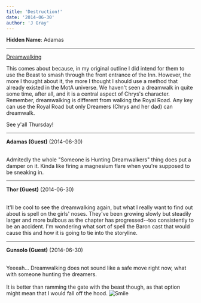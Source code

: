 ```yaml
---
title: 'Destruction!'
date: '2014-06-30'
author: 'J Gray'
---
```


<p><strong>Hidden Name</strong>: Adamas</p><hr><p><a href="/comics/10/" target="_blank">Dreamwalking</a></p><p>This comes about because, in my original outline I did intend for them to use the Beast to smash through the front entrance of the Inn. However, the more I thought about it, the more I thought I should use a method that already existed in the MotA universe. We haven't seen a dreamwalk in quite some time, after all, and it is a central aspect of Chrys's character. Remember, dreamwalking is different from walking the Royal Road. Any key can use the Royal Road but only Dreamers (Chrys and her dad) can dreamwalk.</p><p>See y'all Thursday!</p>

---
**Adamas (Guest)** (2014-06-30)

<br> Admitedly the whole "Someone is Hunting Dreamwalkers" thing does put a damper on it. Kinda like firing a magnesium flare when you're supposed to be sneaking in.<br>

---
**Thor (Guest)** (2014-06-30)

<br> It'll be cool to see the dreamwalking again, but what I really want to find out about is spell on the girls' noses. They've been growing slowly but steadily larger and more bulbous as the chapter has progressed--too consistently to be an accident. I'm wondering what sort of spell the Baron cast that would cause this and how it is going to tie into the storyline.&nbsp;

---
**Gunsolo (Guest)** (2014-06-30)

<br> Yeeeah... Dreamwalking does not sound like a safe move right now, what with someone hunting the dreamers.<br><br>It is better than ramming the gate with the beast though, as that option might mean that I would fall off the hood. <img src="/smilies/smile.gif" alt="Smile" border="0"><br>

